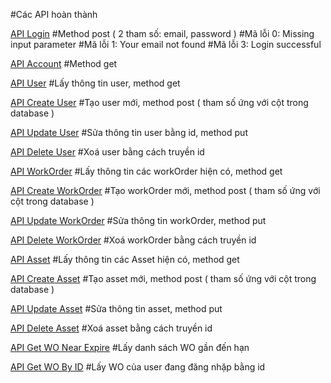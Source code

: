 #Các API hoàn thành

[API Login](http://103.98.160.26:1010/api/v1/login)
#Method post ( 2 tham số: email, password )
#Mã lỗi 0: Missing input parameter
#Mã lỗi 1: Your email not found
#Mã lỗi 3: Login successful

[API Account](http://103.98.160.26:1010/api/v1/accounts)
#Method get

[API User](http://103.98.160.26:1010/api/v1/users)
#Lấy thông tin user, method get

[API Create User](http://103.98.160.26:1010/api/v1/create-user)
#Tạo user mới, method post ( tham số ứng với cột trong database )

[API Update User](http://103.98.160.26:1010/api/v1/update-user)
#Sửa thông tin user bằng id, method put

[API Delete User](http://103.98.160.26:1010/api/v1/delete-user/:id)
#Xoá user bằng cách truyền id

[API WorkOrder](http://103.98.160.26:1010/api/v1/workOrders)
#Lấy thông tin các workOrder hiện có, method get

[API Create WorkOrder](http://103.98.160.26:1010/api/v1/create-workOrder)
#Tạo workOrder mới, method post ( tham số ứng với cột trong database )

[API Update WorkOrder](http://103.98.160.26:1010/api/v1/update-workOrder)
#Sửa thông tin workOrder, method put

[API Delete WorkOrder](http://103.98.160.26:1010/api/v1/delete-workOrder/:id)
#Xoá workOrder bằng cách truyền id

[API Asset](http://103.98.160.26:1010/api/v1/assets)
#Lấy thông tin các Asset hiện có, method get

[API Create Asset](http://103.98.160.26:1010/api/v1/create-asset)
#Tạo asset mới, method post ( tham số ứng với cột trong database )

[API Update Asset](http://103.98.160.26:1010/api/v1/update-asset)
#Sửa thông tin asset, method put

[API Delete Asset](http://103.98.160.26:1010/api/v1/delete-asset/:id)
#Xoá asset bằng cách truyền id

[API Get WO Near Expire](http://103.98.160.26:1010/api/v1/getExpireWO)
#Lấy danh sách WO gần đến hạn

[API Get WO By ID](http://103.98.160.26:1010/api/v1/getWO/:id)
#Lấy WO của user đang đăng nhặp bằng id

